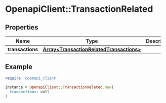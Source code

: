 # OpenapiClient::TransactionRelated

## Properties

| Name | Type | Description | Notes |
| ---- | ---- | ----------- | ----- |
| **transactions** | [**Array&lt;TransactionRelatedTransactions&gt;**](TransactionRelatedTransactions.md) |  | [optional] |

## Example

```ruby
require 'openapi_client'

instance = OpenapiClient::TransactionRelated.new(
  transactions: null
)
```


